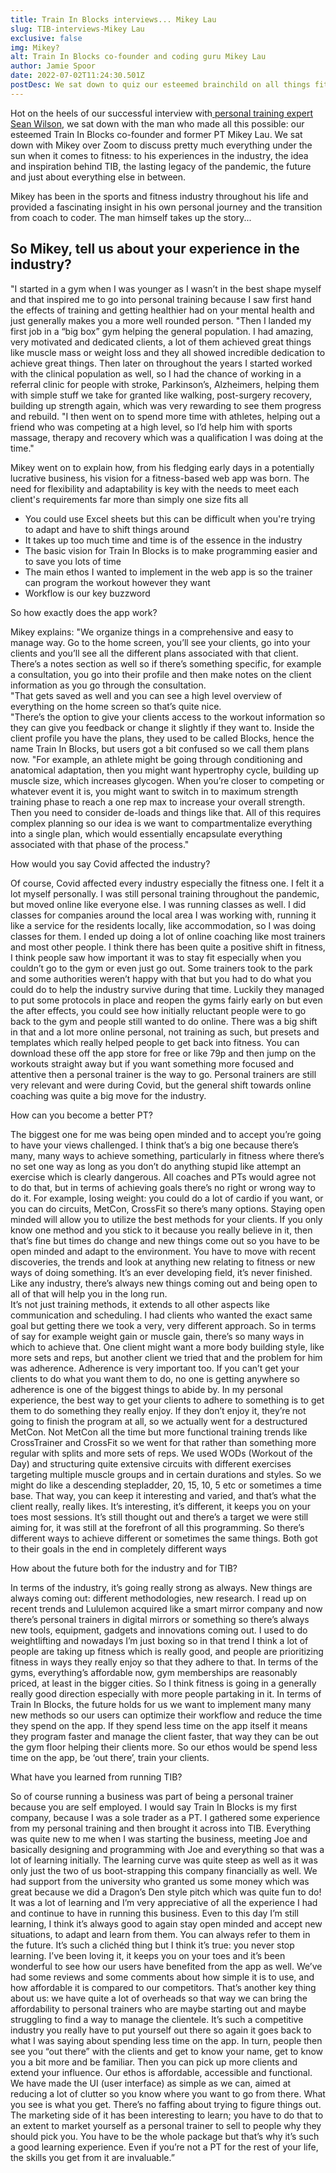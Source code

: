 ```yaml
---
title: Train In Blocks interviews... Mikey Lau
slug: TIB-interviews-Mikey Lau
exclusive: false
img: Mikey?
alt: Train In Blocks co-founder and coding guru Mikey Lau
author: Jamie Spoor
date: 2022-07-02T11:24:30.501Z
postDesc: We sat down to quiz our esteemed brainchild on all things fitness
---
```

Hot on the heels of our successful interview with[ personal training expert Sean Wilson](https://traininblocks.com/blog/sean-wilson-personal-trainer-interview/), we sat down with the man who made all this possible: our esteemed Train In Blocks co-founder and former PT Mikey Lau.
We sat down with Mikey over Zoom to discuss pretty much everything under the sun when it comes to fitness: to his experiences in the industry, the idea and inspiration behind TIB, the lasting legacy of the pandemic, the future and just about everything else in between. 

Mikey has been in the sports and fitness industry throughout his life and provided a fascinating insight in his own personal journey and the transition from coach to coder. The man himself takes up the story...

## So Mikey, tell us about your experience in the industry?

"I started in a gym when I was younger as I wasn’t in the best shape myself and that inspired me to go into personal training because I saw first hand the effects of training and getting healthier had on your mental health and just generally makes you a more well rounded person.
"Then I landed my first job in a “big box” gym helping the general population. I had amazing, very motivated and dedicated clients, a lot of them achieved great things like muscle mass or weight loss and they all showed incredible dedication to achieve great things. Then later on throughout the years I started worked with the clinical population as well, so I had the chance of working in a referral clinic for people with stroke, Parkinson’s, Alzheimers, helping them with simple stuff we take for granted like walking, post-surgery recovery, building up strength again, which was very rewarding to see them progress and rebuild.
"I then went on to spend more time with athletes, helping out a friend who was competing at a high level, so I’d help him with sports massage, therapy and recovery which was a qualification I was doing at the time."

Mikey went on to explain how, from his fledging early days in a potentially lucrative business, his vision for a fitness-based web app was born. The need for flexibility and adaptability is key with the needs to meet each client's requirements far more than simply one size fits all

* You could use Excel sheets but this can be difficult when you're trying to adapt and have to shift things around
* It takes up too much time and time is of the essence in the industry
* The basic vision for Train In Blocks is to make programming easier and to save you lots of time
* The main ethos I wanted to implement in the web app is so the trainer can program the workout however they want
* Workflow is our key buzzword 

So how exactly does the app work?

Mikey explains: "We organize things in a comprehensive and easy to manage way. Go to the home screen, you’ll see your clients, go into your clients and you’ll see all the different plans associated with that client. There’s a notes section as well so if there’s something specific, for example a consultation, you go into their profile and then make notes on the client information as you go through the consultation.\
 "That gets saved as well and you can see a high level overview of everything on the home screen so that’s quite nice. \
"There’s the option to give your clients access to the workout information so they can give you feedback or change it slightly if they want to. Inside the client profile you have the plans, they used to be called Blocks, hence the name Train In Blocks, but users got a bit confused so we call them plans now. 
"For example, an athlete might be going through conditioning and anatomical adaptation, then you might want hypertrophy cycle, building up muscle size, which increases glycogen. When you’re closer to competing or whatever event it is, you might want to switch in to maximum strength training phase to reach a one rep max to increase your overall strength. Then you need to consider de-loads and things like that. All of this requires complex planning so our idea is we want to compartmentalize everything into a single plan, which would essentially encapsulate everything associated with that phase of the process."

How would you say Covid affected the industry?

Of course, Covid affected every industry especially the fitness one. I felt it a lot myself personally. I was still personal training throughout the pandemic, but moved online like everyone else. I was running classes as well. I did classes for companies around the local area I was working with, running it like a service for the residents locally, like accommodation, so I was doing classes for them. I ended up doing a lot of online coaching like most trainers and most other people. I think there has been quite a positive shift in fitness, I think people saw how important it was to stay fit especially when you couldn’t go to the gym or even just go out. 
Some trainers took to the park and some authorities weren’t happy with that but you had to do what you could do to help the industry survive during that time. Luckily they managed to put some protocols in place and reopen the gyms fairly early on but even the after effects, you could see how initially reluctant people were to go back to the gym and people still wanted to do online. There was a big shift in that and a lot more online personal, not training as such, but presets and templates which really helped people to get back into fitness. You can download these off the app store for free or like 79p and then jump on the workouts straight away but if you want something more focused and attentive then a personal trainer is the way to go. Personal trainers are still very relevant and were during Covid, but the general shift towards online coaching was quite a big move for the industry.

How can you become a better PT?

The biggest one for me was being open minded and to accept you’re going to have your views challenged. I think that’s a big one because there’s many, many ways to achieve something, particularly in fitness where there’s no set one way as long as you don’t do anything stupid like attempt an exercise which is clearly dangerous. All coaches and PTs would agree not to do that, but in terms of achieving goals there’s no right or wrong way to do it. For example, losing weight: you could do a lot of cardio if you want, or you can do circuits, MetCon, CrossFit so there’s many options. Staying open minded will allow you to utilize the best methods for your clients. If you only know one method and you stick to it because you really believe in it, then that’s fine but times do change and new things come out so you have to be open minded and adapt to the environment. You have to move with recent discoveries, the trends and look at anything new relating to fitness or new ways of doing something. It’s an ever developing field, it’s never finished. Like any industry, there’s always new things coming out and being open to all of that will help you in the long run.\
It’s not just training methods, it extends to all other aspects like communication and scheduling. I had clients who wanted the exact same goal but getting there we took a very, very different approach. So in terms of say for example weight gain or muscle gain, there’s so many ways in which to achieve that. One client might want a more body building style, like more sets and reps, but another client we tried that and the problem for him was adherence. Adherence is very important too. If you can’t get your clients to do what you want them to do, no one is getting anywhere so adherence is one of the biggest things to abide by. In my personal experience, the best way to get your clients to adhere to something is to get them to do something they really enjoy. If they don’t enjoy it, they’re not going to finish the program at all, so we actually went for a destructured MetCon. Not MetCon all the time but more functional training trends like CrossTrainer and CrossFit so we went for that rather than something more regular with splits and more sets of reps. We used WODs (Workout of the Day) and structuring quite extensive circuits with different exercises targeting multiple muscle groups and in certain durations and styles. So we might do like a descending stepladder, 20, 15, 10, 5 etc or sometimes a time base. That way, you can keep it interesting and varied, and that’s what the client really, really likes. It’s interesting, it’s different, it keeps you on your toes most sessions. It’s still thought out and there’s a target we were still aiming for, it was still at the forefront of all this programming. So there’s different ways to achieve different or sometimes the same things. Both got to their goals in the end in completely different ways

How about the future both for the industry and for TIB?

In terms of the industry, it’s going really strong as always. New things are always coming out: different methodologies, new research. I read up on recent trends and Lululemon acquired like a smart mirror company and now there’s personal trainers in digital mirrors or something so there’s always new tools, equipment, gadgets and innovations coming out. I used to do weightlifting and nowadays I’m just boxing so in that trend I think a lot of people are taking up fitness which is really good, and people are prioritizing fitness in ways they really enjoy so that they adhere to that. In terms of the gyms, everything’s affordable now, gym memberships are reasonably priced, at least in the bigger cities. So I think fitness is going in a generally really good direction especially with more people partaking in it.
In terms of Train In Blocks, the future holds for us we want to implement many many new methods so our users can optimize their workflow and reduce the time they spend on the app. If they spend less time on the app itself it means they program faster and manage the client faster, that way they can be out the gym floor helping their clients more. So our ethos would be spend less time on the app, be ‘out there’, train your clients.

What have you learned from running TIB?

So of course running a business was part of being a personal trainer because you are self employed. I would say Train In Blocks is my first company, because I was a sole trader as a PT. I gathered some experience from my personal training and then brought it across into TIB. Everything was quite new to me when I was starting the business, meeting Joe and basically designing and programming with Joe and everything so that was a lot of learning initially. The learning curve was quite steep as well as it was only just the two of us boot-strapping this company financially as well. We had support from the university who granted us some money which was great because we did a Dragon’s Den style pitch which was quite fun to do!
It was a lot of learning and I’m very appreciative of all the experience I had and continue to have in running this business. Even to this day I’m still learning, I think it’s always good to again stay open minded and accept new situations, to adapt and learn from them. You can always refer to them in the future. It’s such a clichéd thing but I think it’s true: you never stop learning.
I’ve been loving it, it keeps you on your toes and it’s been wonderful to see how our users have benefited from the app as well. We’ve had some reviews and some comments about how simple it is to use, and how affordable it is compared to our competitors. That’s another key thing about us: we have quite a lot of overheads so that way we can bring the affordability to personal trainers who are maybe starting out and maybe struggling to find a way to manage the clientele. It’s such a competitive industry you really have to put yourself out there so again it goes back to what I was saying about spending less time on the app. In turn, people then see you “out there” with the clients and get to know your name, get to know you a bit more and be familiar. Then you can pick up more clients and extend your influence. Our ethos is affordable, accessible and functional. We have made the UI (user interface) as simple as we can, aimed at reducing a lot of clutter so you know where you want to go from there. What you see is what you get. There’s no faffing about trying to figure things out.
The marketing side of it has been interesting to learn; you have to do that to an extent to market yourself as a personal trainer to sell to people why they should pick you. You have to be the whole package but that’s why it’s such a good learning experience. Even if you’re not a PT for the rest of your life, the skills you get from it are invaluable.”